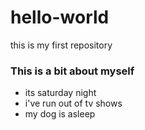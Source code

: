 # hello-world
this is my first repository
### __This is a bit about myself__
*   its saturday night
*   i've run out of tv shows
*   my dog is asleep
